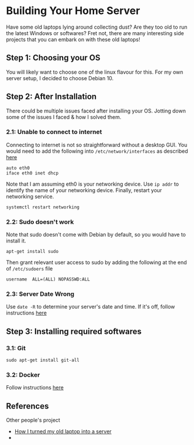 # Building Your Home Server

Have some old laptops lying around collecting dust? 
Are they too old to run the latest Windows or softwares? 
Fret not, there are many interesting side projects that you can embark on with these old laptops!

## Step 1: Choosing your OS

You will likely want to choose one of the linux flavour for this.
For my own server setup, I decided to choose Debian 10.

## Step 2: After Installation

There could be multiple issues faced after installing your OS.
Jotting down some of the issues I faced & how I solved them.

### 2.1: Unable to connect to internet

Connecting to internet is not so straightforward without a desktop GUI.
You would need to add the following into `/etc/network/interfaces` as described [here](https://askubuntu.com/questions/330093/cant-connect-to-a-wired-connection)

```
auto eth0
iface eth0 inet dhcp
```

Note that I am assuming eth0 is your networking device. Use `ip addr` to identify the name of your networking device.
Finally, restart your networking service.

```
systemctl restart networking
```

### 2.2: Sudo doesn't work

Note that sudo doesn't come with Debian by default, so you would have to install it.

```
apt-get install sudo
```

Then grant relevant user access to sudo by adding the following at the end of `/etc/sudoers` file

```
username  ALL=(ALL) NOPASSWD:ALL
```

### 2.3: Server Date Wrong

Use `date -R` to determine your server's date and time. If it's off, follow instructions [here](https://wiki.debian.org/NTP)

## Step 3: Installing required softwares

### 3.1: Git

```
sudo apt-get install git-all
```

### 3.2: Docker

Follow instructions [here](https://docs.docker.com/engine/install/debian/)

## References

Other people's project
- [How I turned my old laptop into a server](https://dev.to/jayesh_w/this-is-how-i-turned-my-old-laptop-into-a-server-1elf)
- 

